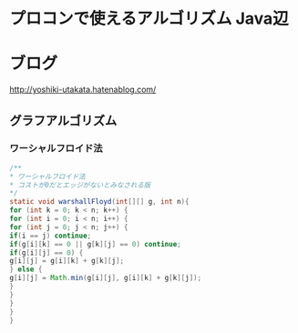 プロコンで使えるアルゴリズム Java辺
====

# ブログ

http://yoshiki-utakata.hatenablog.com/


## グラフアルゴリズム

### ワーシャルフロイド法

```java
/**
* ワーシャルフロイド法
* コストが0だとエッジがないとみなされる版
*/
static void warshallFloyd(int[][] g, int n){
for (int k = 0; k < n; k++) {
for (int i = 0; i < n; i++) {
for (int j = 0; j < n; j++) {
if(i == j) continue;
if(g[i][k] == 0 || g[k][j] == 0) continue;
if(g[i][j] == 0) {
g[i][j] = g[i][k] + g[k][j];
} else {
g[i][j] = Math.min(g[i][j], g[i][k] + g[k][j]);
}
}
}
}
}
```
